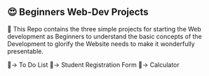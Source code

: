 ## 😍 Beginners Web-Dev Projects

🔸 This Repo contains the three simple projects for starting the Web development as Beginners to understand the basic concepts of the Development to glorify the Website 
needs to make it wonderfully presentable.

🔹-> To Do List
🔹-> Student Registration Form
🔹-> Calculator
